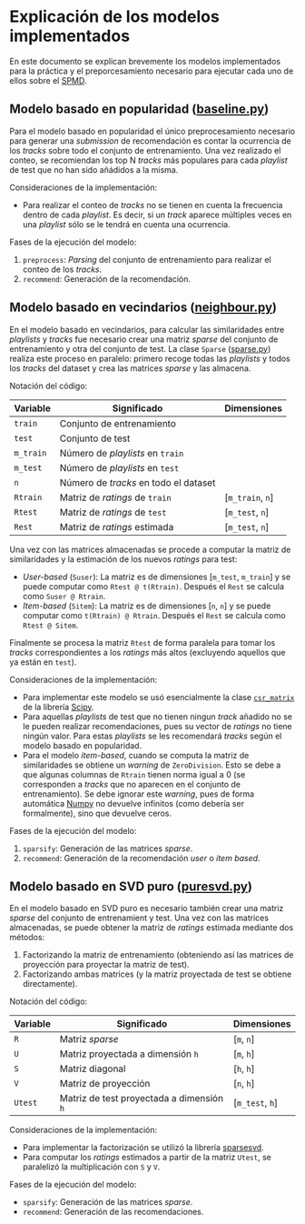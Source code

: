 # Explicación de los modelos implementados

En este documento se explican brevemente los modelos implementados para la práctica 
y el preporcesamiento necesario para ejecutar cada uno de ellos sobre el 
[SPMD](https://www.aicrowd.com/challenges/spotify-million-playlist-dataset-challenge).

## Modelo basado en popularidad ([baseline.py](baseline.py))

Para el modelo basado en popularidad el único preprocesamiento necesario para 
generar una _submission_ de recomendación es contar la ocurrencia de los _tracks_ sobre 
todo el conjunto de entrenamiento. Una vez realizado el conteo, se recomiendan los top N
_tracks_ más populares para cada _playlist_ de test que no han sido añádidos a la misma.

Consideraciones de la implementación:

- Para realizar el conteo de _tracks_ no se tienen en cuenta la frecuencia dentro de 
cada _playlist_. Es decir, si un _track_ aparece múltiples veces en una _playlist_
sólo se le tendrá en cuenta una ocurrencia.

Fases de la ejecución del modelo:

1. `preprocess`: _Parsing_ del conjunto de entrenamiento para realizar el conteo de los _tracks_.
2. `recommend`: Generación de la recomendación.

## Modelo basado en vecindarios ([neighbour.py](neighbour.py))

En el modelo basado en vecindarios, para calcular las similaridades entre _playlists_ 
y _tracks_ fue necesario crear una matriz _sparse_ del conjunto de entrenamiento y otra 
del conjunto de test. 
La clase `Sparse` ([sparse.py](../utils/sparse.py)) realiza este proceso en paralelo: primero recoge todas 
las _playlists_ y todos los _tracks_ del dataset y crea las matrices _sparse_ y las 
almacena.

Notación del código:


| Variable  | Significado                           | Dimensiones     |
|-----------|---------------------------------------|-----------------|
| `train`   | Conjunto de entrenamiento             |                 |
| `test`    | Conjunto de test                      |                 |
| `m_train` | Número de _playlists_ en `train`      |                 |
| `m_test`  | Número de _playlists_ en `test`       |                 |
| `n`       | Número de _tracks_ en todo el dataset |                 | 
| `Rtrain`  | Matriz de _ratings_ de `train`        | [`m_train`, `n`] |
| `Rtest`   | Matriz de _ratings_ de `test`         | [`m_test`, `n`]  |
| `Rest`    | Matriz de _ratings_ estimada          | [`m_test`, `n`]  |

Una vez con las matrices almacenadas se procede a computar la matriz de similaridades 
y la estimación de los nuevos _ratings_ para test:

- _User-based_ (`Suser`): La matriz es de dimensiones [`m_test`, `m_train`] y se puede computar 
como `Rtest @ t(Rtrain)`. Después el `Rest` se calcula como `Suser @ Rtrain`. 
- _Item-based_ (`Sitem`): La matriz es de dimensiones [`n`, `n`] y se puede computar 
como `t(Rtrain) @ Rtrain`. Después el `Rest` se calcula como `Rtest @ Sitem`.

Finalmente se procesa la matriz `Rtest` de forma paralela para tomar los _tracks_ correspondientes 
a los _ratings_ más altos (excluyendo aquellos que ya están en `test`).


Consideraciones de la implementación:

- Para implementar este modelo se usó esencialmente la clase [`csr_matrix`](https://docs.scipy.org/doc/scipy/reference/generated/scipy.sparse.csr_matrix.html)
de la librería [Scipy](https://scipy.org/).
- Para aquellas _playlists_ de test que no tienen ningun _track_ añadido no 
se le pueden realizar recomendaciones, pues su vector de _ratings_ no tiene ningún valor. 
Para estas *playlists* se les recomendará _tracks_ según el modelo basado en popularidad.
- Para el modelo _item-based_, cuando se computa la matriz de similaridades se obtiene un _warning_ de `ZeroDivision`. 
Esto se debe a que algunas columnas de `Rtrain` tienen norma igual a 0 (se corresponden a _tracks_ que no aparecen en el 
conjunto de entrenamiento). Se debe ignorar este _warning_, pues de forma automática [Numpy](https://numpy.org/) no 
devuelve infinitos (como debería ser formalmente), sino que devuelve ceros. 

Fases de la ejecución del modelo:

1. `sparsify`: Generación de las matrices _sparse_.
2. `recommend`: Generación de la recomendación _user_ o _item_ _based_.


## Modelo basado en SVD puro ([puresvd.py](puresvd.py))


En el modelo basado en SVD puro es necesario también crear una matriz _sparse_ del conjunto de entrenamient y test. 
Una vez con las matrices almacenadas, se puede obtener la matriz de _ratings_ estimada mediante dos métodos:

1. Factorizando la matriz de entrenamiento (obteniendo así las matrices de proyección para proyectar la matriz de test).
2. Factorizando ambas matrices (y la matriz proyectada de test se obtiene directamente).

Notación del código:

| Variable | Significado                                | Dimensiones      |
|----------|--------------------------------------------|------------------|
| `R`      | Matriz *sparse*                            | [`m`, `n`]       |
| `U`      | Matriz proyectada a dimensión `h`          | [`m`, `h`]       |
| `S`      | Matriz diagonal                            | [`h`, `h`]       |
| `V`      | Matriz de proyección                       | [`n`, `h`]       |
| `Utest`  | Matriz de test proyectada a dimensión `h`  | [`m_test`, `h`]  | 


Consideraciones de la implementación:

- Para implementar la factorización se utilizó la librería [sparsesvd](https://pypi.org/project/sparsesvd/).
- Para computar los _ratings_ estimados a partir de la matriz `Utest`, se paralelizó la multiplicación con `S` y `V`.

Fases de la ejecución del modelo:

- `sparsify`: Generación de las matrices _sparse_.
- `recommend`: Generación de las recomendaciones.
